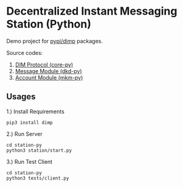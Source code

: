 # Decentralized Instant Messaging Station (Python)

Demo project for [pypi/dimp](https://pypi.org/project/dimp/) packages.

Source codes:

1. [DIM Protocol (core-py)](https://github.com/dimchat/core-py)
2. [Message Module (dkd-py)](https://github.com/dimchat/dkd-py)
3. [Account Module (mkm-py)](https://github.com/dimchat/mkm-py)

## Usages

1.) Install Requirements

```
pip3 install dimp
```

2.) Run Server

```
cd station-py
python3 station/start.py 
```

3.) Run Test Client

```
cd station-py
python3 tests/client.py